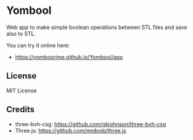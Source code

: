 # Yombool
Web app to make simple boolean operations between STL files and save also to STL.

You can try it online here:

- https://yomboprime.github.io/Yombool/app

## License

MIT License

## Credits

- three-bvh-csg: https://github.com/gkjohnson/three-bvh-csg
- Three.js: https://github.com/mrdoob/three.js
